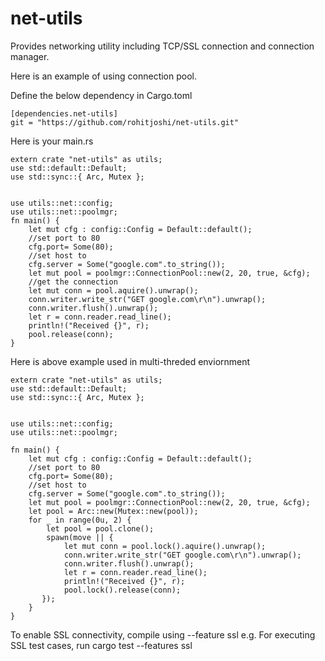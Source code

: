 net-utils
=========

Provides networking utility including TCP/SSL connection and connection manager.

Here is an example of using connection pool.

Define the below dependency in Cargo.toml

    [dependencies.net-utils]
    git = "https://github.com/rohitjoshi/net-utils.git"

Here is your main.rs

    extern crate "net-utils" as utils;
    use std::default::Default;
    use std::sync::{ Arc, Mutex };


    use utils::net::config;
    use utils::net::poolmgr;
    fn main() {
        let mut cfg : config::Config = Default::default();
        //set port to 80
        cfg.port= Some(80);
        //set host to
        cfg.server = Some("google.com".to_string());
        let mut pool = poolmgr::ConnectionPool::new(2, 20, true, &cfg);
        //get the connection
        let mut conn = pool.aquire().unwrap();
        conn.writer.write_str("GET google.com\r\n").unwrap();
        conn.writer.flush().unwrap();
        let r = conn.reader.read_line();
        println!("Received {}", r);
        pool.release(conn);
    }

Here is above example used in multi-threded enviornment

        
    extern crate "net-utils" as utils;
    use std::default::Default;
    use std::sync::{ Arc, Mutex };


    use utils::net::config;
    use utils::net::poolmgr;

    fn main() {
        let mut cfg : config::Config = Default::default();
        //set port to 80
        cfg.port= Some(80);
        //set host to
        cfg.server = Some("google.com".to_string());
        let mut pool = poolmgr::ConnectionPool::new(2, 20, true, &cfg);
        let pool = Arc::new(Mutex::new(pool));
        for _ in range(0u, 2) {
            let pool = pool.clone();
            spawn(move || {
                let mut conn = pool.lock().aquire().unwrap();
                conn.writer.write_str("GET google.com\r\n").unwrap();
                conn.writer.flush().unwrap();
                let r = conn.reader.read_line();
                println!("Received {}", r);
                pool.lock().release(conn);
           });
        }
    }
    
To enable SSL connectivity,  compile using --feature ssl 
e.g.  For executing SSL test cases, run 
    cargo test --features ssl

